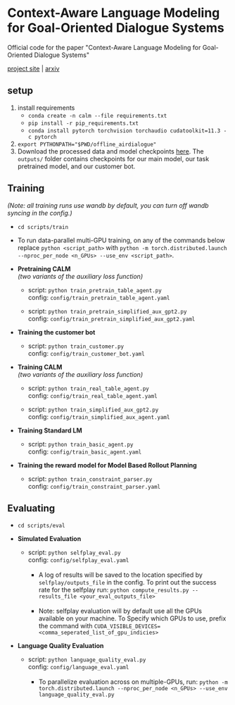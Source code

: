 # Context-Aware Language Modeling for Goal-Oriented Dialogue Systems

Official code for the paper "Context-Aware Language Modeling for Goal-Oriented Dialogue Systems"

[project site](https://sea-snell.github.io/CALM_LM_site/) | [arxiv](https://arxiv.org/abs/2204.10198)

## **setup**

1. install requirements
    * `conda create -n calm --file requirements.txt`
    * `pip install -r pip_requirements.txt`
    * `conda install pytorch torchvision torchaudio cudatoolkit=11.3 -c pytorch`
2. `export PYTHONPATH="$PWD/offline_airdialogue"`
3. Download the processed data and model checkpoints [here](https://drive.google.com/drive/folders/1mnAGcgqyQC3ygILwwf-llxLf70nT9AT9?usp=sharing). The `outputs/` folder contains checkpoints for our main model, our task pretrained model, and our customer bot.

## **Training**
   *(Note: all training runs use wandb by default, you can turn off wandb syncing in the config.)*
* `cd scripts/train`
* To run data-parallel multi-GPU training, on any of the commands below replace `python <script_path>` with `python -m torch.distributed.launch --nproc_per_node <n_GPUs> --use_env <script_path>`.

* **Pretraining CALM**<br>
    *(two variants of the auxiliary loss function)*

    * 
        script: `python train_pretrain_table_agent.py`<br>
        config: `config/train_pretrain_table_agent.yaml`

    * 
        script: `python train_pretrain_simplified_aux_gpt2.py`<br>
        config: `config/train_pretrain_simplified_aux_gpt2.yaml`

* **Training the customer bot**

    * 
        script: `python train_customer.py`<br>
        config: `config/train_customer_bot.yaml`

* **Training CALM**<br>
    *(two variants of the auxiliary loss function)*

    * 
        script: `python train_real_table_agent.py`<br>
        config: `config/train_real_table_agent.yaml`

    * 
        script: `python train_simplified_aux_gpt2.py`<br>
        config: `config/train_simplified_aux_agent.yaml`

* **Training Standard LM**
    
    *
        script: `python train_basic_agent.py`<br>
        config: `config/train_basic_agent.yaml`

* **Training the reward model for Model Based Rollout Planning**

    *
        script: `python train_constraint_parser.py`<br>
        config: `config/train_constraint_parser.yaml`

## Evaluating

* `cd scripts/eval`

* **Simulated Evaluation**

    *
        script: `python selfplay_eval.py`<br>
        config: `config/selfplay_eval.yaml`<br><br>
        * A log of results will be saved to the location specified by `selfplay/outputs_file` in the config. To print out the success rate for the selfplay run: `python compute_results.py --results_file <your_eval_outputs_file>`<br><br>
        * Note: selfplay evaluation will by default use all the GPUs available on your machine. To Specify which GPUs to use, prefix the command with `CUDA_VISIBLE_DEVICES=<comma_seperated_list_of_gpu_indicies>`

* **Language Quality Evaluation**

    *
        script: `python language_quality_eval.py`<br>
        config: `config/language_eval.yaml`<br><br>
        * To parallelize evaluation across on multiple-GPUs, run: `python -m torch.distributed.launch --nproc_per_node <n_GPUs> --use_env language_quality_eval.py`
